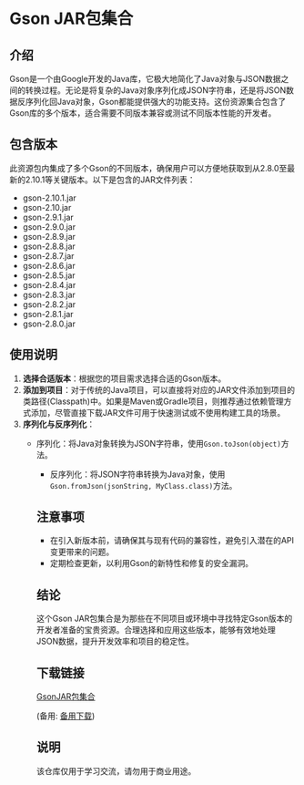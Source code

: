 # Gson JAR包集合

## 介绍
Gson是一个由Google开发的Java库，它极大地简化了Java对象与JSON数据之间的转换过程。无论是将复杂的Java对象序列化成JSON字符串，还是将JSON数据反序列化回Java对象，Gson都能提供强大的功能支持。这份资源集合包含了Gson库的多个版本，适合需要不同版本兼容或测试不同版本性能的开发者。

## 包含版本
此资源包内集成了多个Gson的不同版本，确保用户可以方便地获取到从2.8.0至最新的2.10.1等关键版本。以下是包含的JAR文件列表：

- gson-2.10.1.jar
- gson-2.10.jar
- gson-2.9.1.jar
- gson-2.9.0.jar
- gson-2.8.9.jar
- gson-2.8.8.jar
- gson-2.8.7.jar
- gson-2.8.6.jar
- gson-2.8.5.jar
- gson-2.8.4.jar
- gson-2.8.3.jar
- gson-2.8.2.jar
- gson-2.8.1.jar
- gson-2.8.0.jar

## 使用说明
1. **选择合适版本**：根据您的项目需求选择合适的Gson版本。
2. **添加到项目**：对于传统的Java项目，可以直接将对应的JAR文件添加到项目的类路径(Classpath)中。如果是Maven或Gradle项目，则推荐通过依赖管理方式添加，尽管直接下载JAR文件可用于快速测试或不使用构建工具的场景。
3. **序列化与反序列化**：
   - 序列化：将Java对象转换为JSON字符串，使用`Gson.toJson(object)`方法。
      - 反序列化：将JSON字符串转换为Java对象，使用`Gson.fromJson(jsonString, MyClass.class)`方法。

      ## 注意事项
      - 在引入新版本前，请确保其与现有代码的兼容性，避免引入潜在的API变更带来的问题。
      - 定期检查更新，以利用Gson的新特性和修复的安全漏洞。

      ## 结论
      这个Gson JAR包集合是为那些在不同项目或环境中寻找特定Gson版本的开发者准备的宝贵资源。合理选择和应用这些版本，能够有效地处理JSON数据，提升开发效率和项目的稳定性。

      ## 下载链接
      [GsonJAR包集合](https://pan.quark.cn/s/c0d421592185) 

      (备用: [备用下载](https://pan.baidu.com/s/16qPtShUyAIB3_ZcC9jRaBg?pwd=1234))

      ## 说明

      该仓库仅用于学习交流，请勿用于商业用途。
